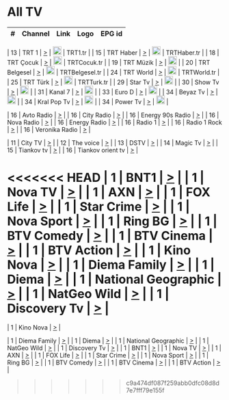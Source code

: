 <h1>All TV</h1>

| #   | Channel        | Link  | Logo | EPG id |
|:---:|:--------------:|:-----:|:----:|:------:|

| 13  | TRT 1            | [>](https://tv-trt1.medya.trt.com.tr/master.m3u8) | <img height="20" src="https://i.imgur.com/j786OLG.png"/> | TRT1.tr |
| 15  | TRT Haber        | [>](https://tv-trthaber.medya.trt.com.tr/master.m3u8) | <img height="20" src="https://i.imgur.com/OVfo8Ab.png"/> | TRTHaber.tr |
| 18  | TRT Çocuk        | [>](https://tv-trtcocuk.medya.trt.com.tr/master.m3u8) | <img height="20" src="https://i.imgur.com/QLFmD6d.png"/> | TRTCocuk.tr |
| 19  | TRT Müzik        | [>](https://tv-trtmuzik.medya.trt.com.tr/master.m3u8) | <img height="20" src="https://i.imgur.com/fIVFCEd.png"/> |
| 20  | TRT Belgesel     | [>](https://tv-trtbelgesel.medya.trt.com.tr/master.m3u8) | <img height="20" src="https://i.imgur.com/MGO87pe.png"/> | TRTBelgesel.tr |
| 24  | TRT World        | [>](https://tv-trtworld.medya.trt.com.tr/master.m3u8) | <img height="20" src="https://i.imgur.com/JEA2xpv.png"/> | TRTWorld.tr |
| 25  | TRT Türk         | [>](https://tv-trtturk.medya.trt.com.tr/master.m3u8) | <img height="20" src="https://i.imgur.com/OSTOQNw.png"/> | TRTTurk.tr |
| 29  | Star Tv   | [>](https://dogus-live.daioncdn.net/startv/startv_360p.m3u8) | <img height="20" src="https://i.imgur.com/IebUZx1.png"/> |
| 30  | Show Tv     | [>](https://ciner-live.daioncdn.net/showtv/showtv.m3u8) | <img height="20" src="https://i.imgur.com/IebUZx1.png"/> |
| 31  | Kanal 7     | [>](https://kanal7-live.daioncdn.net/kanal7/kanal7.m3u8) | <img height="20" src="https://i.imgur.com/IebUZx1.png"/> |
| 33  | Euro D    | [>](https://www.youtube.com/user/KanalD/live) | <img height="20" src="https://i.imgur.com/IebUZx1.png"/> |
| 34  | Beyaz Tv     | [>](https://beyaztv-live.daioncdn.net/beyaztv/beyaztv.m3u8) | <img height="20" src="https://i.imgur.com/IebUZx1.png"/> |
| 34  | Kral Pop Tv     | [>](https://www.youtube.com/watch?v=GuFTuKoXepw) | <img height="20" src="https://i.imgur.com/IebUZx1.png"/> |
| 34  | Power Tv     | [>](https://livetv.powerapp.com.tr/powerTV/powerhd.smil/chunklist.m3u8) | <img height="20" src="https://i.imgur.com/IebUZx1.png"/> |

| 16  | Avto Radio | [>](http://stream.metacast.eu/avtoradio.mp3.m3u) |
| 16  | City Radio | [>](http://stream.metacast.eu/city.aac.m3u) |
| 16  | Energy 90s Radio | [>](http://stream.metacast.eu/energy-90s.m3u) |
| 16  | Nova Radio | [>](http://stream.metacast.eu/nova.aac.m3u) |
| 16  | Energy Radio | [>](http://stream.metacast.eu/nrj.aac.m3u) |
| 16  | Radio 1 | [>](http://stream.metacast.eu/radio1.aac.m3u) |
| 16  | Radio 1 Rock | [>](http://stream.metacast.eu/radio1rock.aac.m3u) |
| 16  | Veronika Radio | [>](http://stream.metacast.eu/veronika.aac.m3u) |

| 11  | City TV | [>](https://tv.city.bg/play/tshls/citytv/index.m3u8) |
| 12  | The voice | [>](https://bss1.neterra.tv/thevoice/thevoice.m3u8) |
| 13  | DSTV | [>](http://46.249.95.140:8081/hls/data.m3u8) |
| 14  | Magic Tv | [>](https://bss1.neterra.tv/magictv/magictv.m3u8) |
| 15  | Tiankov tv | [>](https://streamer103.neterra.tv/tiankov-folk/live.m3u8) |
| 16  | Tiankov orient tv | [>](https://streamer103.neterra.tv/tiankov-orient/live.m3u8) |

<<<<<<< HEAD
| 1 | BNT1 | [>](https://ymkaya.xyz:36185/tv/bnt1/playlist.m3u8?wmsAuthSign=c2VydmVyX3RpbWU9MS8yOS8yMDI1IDc6MzQ6MjIgUE0maGFzaF92YWx1ZT1VTjZUc083d1QrUytLalhaSTNhSytnPT0mdmFsaWRtaW51dGVzPTYw) |
| 1 | Nova TV | [>](https://ymkaya.xyz:36185/tv/novatv/playlist.m3u8?wmsAuthSign=c2VydmVyX3RpbWU9MS8yOS8yMDI1IDc6MzQ6MzIgUE0maGFzaF92YWx1ZT1nSGMrYVdDUk40THVjUTZCWHJiMlRnPT0mdmFsaWRtaW51dGVzPTYw) |
| 1 | AXN | [>](https://ymkaya.xyz:36185/tv/axn/playlist.m3u8?wmsAuthSign=c2VydmVyX3RpbWU9MS8yOS8yMDI1IDc6MzQ6NDIgUE0maGFzaF92YWx1ZT1ybmRmYmxjVEZwcnFZcUcwRUFXc2dRPT0mdmFsaWRtaW51dGVzPTYw) |
| 1 | FOX Life | [>](https://ymkaya.xyz:36185/tv/foxlife/playlist.m3u8?wmsAuthSign=c2VydmVyX3RpbWU9MS8yOS8yMDI1IDc6MzQ6NTIgUE0maGFzaF92YWx1ZT1qdFQ0UVFGOFdKcEVsNUF2RXZsZzBnPT0mdmFsaWRtaW51dGVzPTYw) |
| 1 | Star Crime | [>](https://ymkaya.xyz:36185/tv/foxcrime/playlist.m3u8?wmsAuthSign=c2VydmVyX3RpbWU9MS8yOS8yMDI1IDc6MzU6MDIgUE0maGFzaF92YWx1ZT1vZlRjMU01allmVlpLVS9SL1U2eWNRPT0mdmFsaWRtaW51dGVzPTYw) |
| 1 | Nova Sport | [>](https://ymkaya.xyz:36185/tv/novasport/playlist.m3u8?wmsAuthSign=c2VydmVyX3RpbWU9MS8yOS8yMDI1IDc6MzU6MTIgUE0maGFzaF92YWx1ZT1yNlRwdzdUSU9ZUXdYemliNDNvWThBPT0mdmFsaWRtaW51dGVzPTYw) |
| 1 | Ring BG | [>](https://ymkaya.xyz:36185/tv/ringbg/playlist.m3u8?wmsAuthSign=c2VydmVyX3RpbWU9MS8yOS8yMDI1IDc6MzU6MjIgUE0maGFzaF92YWx1ZT1RMW9qM0ZwV2JtREJCRzhzSFNUZjRRPT0mdmFsaWRtaW51dGVzPTYw) |
| 1 | BTV Comedy | [>](https://ymkaya.xyz:36185/tv/btvcomedy/playlist.m3u8?wmsAuthSign=c2VydmVyX3RpbWU9MS8yOS8yMDI1IDc6MzU6MzIgUE0maGFzaF92YWx1ZT1YMmJLRWZmc3dLR1BkZVNlRXhrWE1nPT0mdmFsaWRtaW51dGVzPTYw) |
| 1 | BTV Cinema | [>](https://ymkaya.xyz:36185/tv/btvcinema/playlist.m3u8?wmsAuthSign=c2VydmVyX3RpbWU9MS8yOS8yMDI1IDc6MzU6NDIgUE0maGFzaF92YWx1ZT1uakZPNFN6WWIxL0lBTnZGQWVyamN3PT0mdmFsaWRtaW51dGVzPTYw) |
| 1 | BTV Action | [>](https://ymkaya.xyz:36185/tv/btvaction/playlist.m3u8?wmsAuthSign=c2VydmVyX3RpbWU9MS8yOS8yMDI1IDc6MzU6NTIgUE0maGFzaF92YWx1ZT14RUtvbE1zbm1FYVN0REZRR2RCNlV3PT0mdmFsaWRtaW51dGVzPTYw) |
| 1 | Kino Nova | [>](https://ymkaya.xyz:36185/tv/kinonova/playlist.m3u8?wmsAuthSign=c2VydmVyX3RpbWU9MS8yOS8yMDI1IDc6MzY6MDIgUE0maGFzaF92YWx1ZT1CS0NzS3VUK1BKQTNXdlJTS3RvYkFBPT0mdmFsaWRtaW51dGVzPTYw) |
| 1 | Diema Family | [>](https://ymkaya.xyz:36185/tv/diemafamily/playlist.m3u8?wmsAuthSign=c2VydmVyX3RpbWU9MS8yOS8yMDI1IDc6MzY6MTIgUE0maGFzaF92YWx1ZT1pZXFET212dGo0SlZlVEt3QzBVSUtRPT0mdmFsaWRtaW51dGVzPTYw) |
| 1 | Diema | [>](https://ymkaya.xyz:36185/tv/diema/playlist.m3u8?wmsAuthSign=c2VydmVyX3RpbWU9MS8yOS8yMDI1IDc6Mzc6MDcgUE0maGFzaF92YWx1ZT1lcWFZSUN2VlVBZ3RaZENCUkdWOXZRPT0mdmFsaWRtaW51dGVzPTYw) |
| 1 | National Geographic | [>](https://ymkaya.xyz:36185/tv/natgeo/playlist.m3u8?wmsAuthSign=c2VydmVyX3RpbWU9MS8yOS8yMDI1IDc6Mzc6MTYgUE0maGFzaF92YWx1ZT1wUDJLajNrWnV3ZVlsLzA3WEI2Z0dRPT0mdmFsaWRtaW51dGVzPTYw) |
| 1 | NatGeo Wild | [>](https://ymkaya.xyz:36185/tv/natgeowild/playlist.m3u8?wmsAuthSign=c2VydmVyX3RpbWU9MS8yOS8yMDI1IDc6Mzc6MjcgUE0maGFzaF92YWx1ZT04dUhwRkZPTC9GSzdGWUhCZ1l3KzNBPT0mdmFsaWRtaW51dGVzPTYw) |
| 1 | Discovery Tv | [>](https://ymkaya.xyz:36185/tv/discovery/playlist.m3u8?wmsAuthSign=c2VydmVyX3RpbWU9MS8yOS8yMDI1IDc6Mzc6MzYgUE0maGFzaF92YWx1ZT1Na3cvR3BDYWNGdTRnK0JFUFlWQjdnPT0mdmFsaWRtaW51dGVzPTYw) |
=======


| 1 | Kino Nova | [>](https://ymkaya.xyz:11336/tv/kinonova/playlist.m3u8?wmsAuthSign=c2VydmVyX3RpbWU9MS8yLzIwMjUgNDo0MDoyMCBBTSZoYXNoX3ZhbHVlPWlFS1FrWEtMMVRFM3l5YklUWUJQUHc9PSZ2YWxpZG1pbnV0ZXM9NjA=) |

| 1 | Diema Family | [>](https://ymkaya.xyz:11336/tv/diemafamily/playlist.m3u8?wmsAuthSign=c2VydmVyX3RpbWU9MS8yLzIwMjUgNDo0MDozMCBBTSZoYXNoX3ZhbHVlPUVUaTVKTldvZTF5WVVCM0YwL21kaXc9PSZ2YWxpZG1pbnV0ZXM9NjA=) |
| 1 | Diema | [>](https://ymkaya.xyz:11336/tv/diema/playlist.m3u8?wmsAuthSign=c2VydmVyX3RpbWU9MS8yLzIwMjUgNDo0MDo0MCBBTSZoYXNoX3ZhbHVlPVlYMWVJT2NuUjNpUTBsaytEUFFOS2c9PSZ2YWxpZG1pbnV0ZXM9NjA=) |
| 1 | National Geographic | [>](https://ymkaya.xyz:11336/tv/natgeo/playlist.m3u8?wmsAuthSign=c2VydmVyX3RpbWU9MS8yLzIwMjUgNDo0MTo0MSBBTSZoYXNoX3ZhbHVlPTJQTlVmcG5nYWx0M013eUhGRGxnd0E9PSZ2YWxpZG1pbnV0ZXM9NjA=) |
| 1 | NatGeo Wild | [>](https://ymkaya.xyz:11336/tv/natgeowild/playlist.m3u8?wmsAuthSign=c2VydmVyX3RpbWU9MS8yLzIwMjUgNDo0MTo1MSBBTSZoYXNoX3ZhbHVlPVl1OXZaTTliN0hGWEN3eDBYd1duNkE9PSZ2YWxpZG1pbnV0ZXM9NjA=) |
| 1 | Discovery Tv | [>](https://ymkaya.xyz:11336/tv/discovery/playlist.m3u8?wmsAuthSign=c2VydmVyX3RpbWU9MS8yLzIwMjUgNDo0MjowMSBBTSZoYXNoX3ZhbHVlPWtBQmdLNlY2RmQwWElzMVYzSDJyVkE9PSZ2YWxpZG1pbnV0ZXM9NjA=) |
| 1 | BNT1 | [>](https://ymkaya.xyz:11336/tv/bnt1/playlist.m3u8?wmsAuthSign=c2VydmVyX3RpbWU9MS8yLzIwMjUgNDozODozOCBBTSZoYXNoX3ZhbHVlPVVrMVlRQXpJWlhYeUh6ZFVpSC9NMUE9PSZ2YWxpZG1pbnV0ZXM9NjA=) |
| 1 | Nova TV | [>](https://ymkaya.xyz:11336/tv/novatv/playlist.m3u8?wmsAuthSign=c2VydmVyX3RpbWU9MS8yLzIwMjUgNDozODo0OCBBTSZoYXNoX3ZhbHVlPUVxQjh1a0ZzYkVGZU8zZDFGTzdreVE9PSZ2YWxpZG1pbnV0ZXM9NjA=) |
| 1 | AXN | [>](https://ymkaya.xyz:11336/tv/axn/playlist.m3u8?wmsAuthSign=c2VydmVyX3RpbWU9MS8yLzIwMjUgNDozODo1OCBBTSZoYXNoX3ZhbHVlPUpkWStGY1hkNXhaOVpPZ0thQ0FZL3c9PSZ2YWxpZG1pbnV0ZXM9NjA=) |
| 1 | FOX Life | [>](https://ymkaya.xyz:11336/tv/foxlife/playlist.m3u8?wmsAuthSign=c2VydmVyX3RpbWU9MS8yLzIwMjUgNDozOToxMCBBTSZoYXNoX3ZhbHVlPWt1ZDc1T3AzYlZDTjJnSy9TU0xJZlE9PSZ2YWxpZG1pbnV0ZXM9NjA=) |
| 1 | Star Crime | [>](https://ymkaya.xyz:11336/tv/foxcrime/playlist.m3u8?wmsAuthSign=c2VydmVyX3RpbWU9MS8yLzIwMjUgNDozOToyMCBBTSZoYXNoX3ZhbHVlPXIwVU45Nm9FR1l2enNkTG9TanBxbmc9PSZ2YWxpZG1pbnV0ZXM9NjA=) |
| 1 | Nova Sport | [>](https://ymkaya.xyz:11336/tv/novasport/playlist.m3u8?wmsAuthSign=c2VydmVyX3RpbWU9MS8yLzIwMjUgNDozOTozMCBBTSZoYXNoX3ZhbHVlPXlSZ0UxazVaM0xhSmc0NmR4T0c1T2c9PSZ2YWxpZG1pbnV0ZXM9NjA=) |
| 1 | Ring BG | [>](https://ymkaya.xyz:11336/tv/ringbg/playlist.m3u8?wmsAuthSign=c2VydmVyX3RpbWU9MS8yLzIwMjUgNDozOTo0MCBBTSZoYXNoX3ZhbHVlPTR4aUlFNHVUYWN4enY1WkVuOFZma2c9PSZ2YWxpZG1pbnV0ZXM9NjA=) |
| 1 | BTV Comedy | [>](https://ymkaya.xyz:11336/tv/btvcomedy/playlist.m3u8?wmsAuthSign=c2VydmVyX3RpbWU9MS8yLzIwMjUgNDozOTo1MCBBTSZoYXNoX3ZhbHVlPUtrMTJ2RHNTTUU1RFp1ZkVOdXFSK3c9PSZ2YWxpZG1pbnV0ZXM9NjA=) |
| 1 | BTV Cinema | [>](https://ymkaya.xyz:11336/tv/btvcinema/playlist.m3u8?wmsAuthSign=c2VydmVyX3RpbWU9MS8yLzIwMjUgNDozOTo1OSBBTSZoYXNoX3ZhbHVlPTZWcU9FZW56cG1NM1lrYy8xNE5NeHc9PSZ2YWxpZG1pbnV0ZXM9NjA=) |
| 1 | BTV Action | [>](https://ymkaya.xyz:11336/tv/btvaction/playlist.m3u8?wmsAuthSign=c2VydmVyX3RpbWU9MS8yLzIwMjUgNDo0MDoxMCBBTSZoYXNoX3ZhbHVlPUlDd0ErRkZVWThyMVZwR3c2REdGZ3c9PSZ2YWxpZG1pbnV0ZXM9NjA=) |
>>>>>>> c9a474df087f259abb0dfc08d8d7e7fff79e155f
